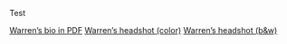 Test

[Warren’s bio in PDF](./contents/wooten_bio.pdf)
[Warren’s headshot (color)](./contents/headshot_wooten_color.jpeg)
[Warren’s headshot (b&w)](./contents/headshot_wooten_bw.jpeg)



